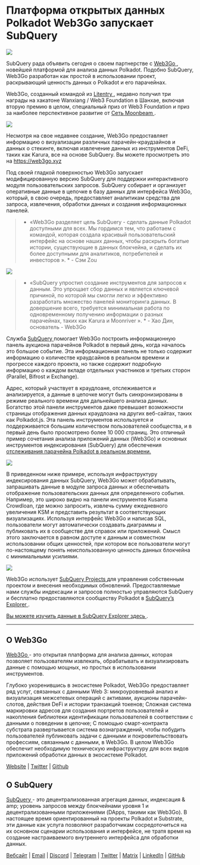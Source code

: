 # Платформа открытых данных Polkadot Web3Go запускает SubQuery

![](https://cdn-images-1.medium.com/max/800/1*LVZ_xKn_K5DlTSxqTr-2BA.png)

SubQuery рада объявить сегодня о своем партнерстве с [ Web3Go ](https://www.web3go.xyz/), новейшей платформой для анализа данных Polkadot. Подобно SubQuery, Web3Go разработан как простой в использовании проект, раскрывающий ценность данных о Polkadot и его парачейнах.

Web3Go, созданный командой из [ Litentry ](https://www.litentry.com/), недавно получил три награды на хакатоне Wanxiang / Web3 Foundation в Шанхае, включая вторую премию в целом, специальный приз от Web3 Foundation и приз за наиболее перспективное развитие от [ Сеть Moonbeam ](https://moonbeam.network/).

![](https://cdn-images-1.medium.com/max/800/1*QOng9s-Mc62WBElrj6KBmg.gif)

Несмотря на свое недавнее создание, Web3Go предоставляет информацию о визуализации различных парачейн-краудзайнов и данных о стекинге, включая извлечение данных из инструментов DeFi, таких как Karura, все на основе SubQuery. Вы можете просмотреть это на [ https://web3go.xyz ](https://web3go.xyz/#/)

Под своей гладкой поверхностью Web3Go запускает модифицированную версию SubQuery для поддержки интерактивного модуля пользовательских запросов. SubQuery собирает и организует оперативные данные в цепочке в базу данных для интерфейса Web3Go, который, в свою очередь, предоставляет аналитикам средства для запроса, извлечения, обработки данных и создания информационных панелей.

> * «Web3Go разделяет цель SubQuery - сделать данные Polkadot доступными для всех. Мы гордимся тем, что работаем с командой, которая создала красивый пользовательский интерфейс на основе наших данных, чтобы раскрыть богатые истории, существующие в данных блокчейна, и сделать их более доступными для аналитиков, потребителей и инвесторов ». * - Сэм Zou

![](https://cdn-images-1.medium.com/max/800/1*v2Ip-qCB6hkiNiEPY32hrw.png)

> * «SubQuery упростил создание инструментов для запросов к данным. Это упрощает сбор данных и является ключевой причиной, по которой мы смогли легко и эффективно разработать множество панелей мониторинга данных. В довершение всего, требуется минимальная работа по одновременному получению информации о разных парачейнах, таких как Karura и Moonriver ». * - Хао Дин, основатель - Web3Go

Служба [ SubQuery ](https://subquery.network/) помогает Web3Go построить информационную панель аукциона парачейнов Polkadot в первый день, когда началось это большое событие. Эта информационная панель не только содержит информацию о количестве краудсайнов в реальном времени и прогрессе каждого проекта, но также содержит подробную информацию о каждом вкладе отдельных участников и третьих сторон (Parallel, Bifrost и Exchange).

Адрес, который участвует в краудлоане, отслеживается и анализируется, а данные в цепочке могут быть синхронизированы в режиме реального времени для дальнейшего анализа данных. Богатство этой панели инструментов даже превышает возможности страницы отображения данных краудлоана на других веб-сайтах, таких как Polkadot.js. Эта панель инструментов используется и поддерживается большим количеством пользователей сообщества, и в первый день было просмотрено более 10 000 страниц. Это отличный пример сочетания анализа приложений данных (Web3Go) и основных инструментов индексирования (SubQuery) для обеспечения [ отслеживания парачейна Polkadot в реальном времени. ](https://web3go.xyz/#/ParaChainProfiler4Polkadot?chainType=Polkadot)

![](https://cdn-images-1.medium.com/max/800/1*XM2TalsUm1Z93lV5zFMf9w.png)

В приведенном ниже примере, используя инфраструктуру индексирования данных SubQuery, Web3Go может обрабатывать, запрашивать данные в модуле запроса данных и обеспечивать отображение пользовательских данных для определенного события. Например, это широко видно на панели инструментов Kusama Crowdloan, где можно запросить, извлечь сумму ежедневного увеличения KSM и представить результат в соответствующих визуализациях. Используя интерфейс Web3Go и написав SQL, пользователи могут автоматически создавать диаграммы и публиковать их в сообществе для справок или приложений. Смысл этого заключается в равном доступе к данным и совместном использовании общих ценностей, при котором все пользователи могут по-настоящему понять неиспользованную ценность данных блокчейна с минимальными усилиями.

![](https://cdn-images-1.medium.com/max/800/1*Z2g_zEFqOJ3T_2BDDDZT4A.png)

Web3Go использует [ SubQuery Projects ](https://project.subquery.network/) для управления собственным проектом и внесения необходимых обновлений. Предоставляемые нами службы индексации и запросов полностью управляются SubQuery и бесплатно предоставляются сообществу Polkadot в [ SubQuery’s Explorer ](https://explorer.subquery.network/).

[ Вы можете изучить данные в SubQuery Explorer здесь ](https://explorer.subquery.network/subquery/bianyunjian/polkadot-crowdloans).

----------

## О Web3Go

[ Web3Go ](https://www.web3go.xyz/) - это открытая платформа для анализа данных, которая позволяет пользователям извлекать, обрабатывать и визуализировать данные с помощью мощных, но простых в использовании инструментов.

Глубоко укоренившись в экосистеме Polkadot, Web3Go предоставляет ряд услуг, связанных с данными Web 3: микроуровневый анализ и визуализация межсетевых операций с активами, аукционы парачейн-слотов, действия DeFi и истории транзакций токенов; Сложная система маркировки адресов для создания портретов пользователей и накопления библиотеки идентификации пользователей в соответствии с данными о поведении в цепочке; С помощью смарт-контракта субстрата развертывается система вознаграждений, чтобы побудить пользователей публиковать задачи с данными и покровительствовать профессиям, связанным с данными, в Web3Go. В целом Web3Go обеспечит необходимую техническую инфраструктуру для всех видов приложений обработки данных в экосистеме Polkadot.

[Website](https://web3go.xyz/#/) | [Twitter](http://twitter.com/web3go) | [Github](https://github.com/web3go-xyz)

## О SubQuery

[ SubQuery ](https://subquery.network/) - это децентрализованная агрегация данных, индексация & amp; уровень запросов между блокчейнами уровня 1 и децентрализованными приложениями (DApps, такими как Web3Go). В настоящее время ориентированный на проекты Polkadot и Substrate, эти данные как услуга позволяют разработчикам сосредоточиться на их основном сценарии использования и интерфейсе, не тратя время на создание настраиваемого внутреннего интерфейса для обработки данных.

[Вебсайт](https://subquery.network/) | [Email](mailto:hello@subquery.network) | [Discord](https://discord.com/invite/78zg8aBSMG) | [Telegram](https://t.me/subquerynetwork) | [Twitter](https://twitter.com/subquerynetwork) | [Matrix](https://matrix.to/#/#subquery:matrix.org) | [LinkedIn](https://www.linkedin.com/company/subquery) | [GitHub](https://github.com/subquery)
